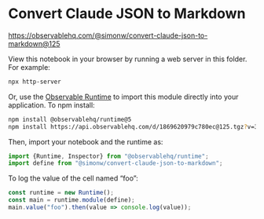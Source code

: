 # Convert Claude JSON to Markdown

https://observablehq.com/@simonw/convert-claude-json-to-markdown@125

View this notebook in your browser by running a web server in this folder. For
example:

~~~sh
npx http-server
~~~

Or, use the [Observable Runtime](https://github.com/observablehq/runtime) to
import this module directly into your application. To npm install:

~~~sh
npm install @observablehq/runtime@5
npm install https://api.observablehq.com/d/1869620979c780ec@125.tgz?v=3
~~~

Then, import your notebook and the runtime as:

~~~js
import {Runtime, Inspector} from "@observablehq/runtime";
import define from "@simonw/convert-claude-json-to-markdown";
~~~

To log the value of the cell named “foo”:

~~~js
const runtime = new Runtime();
const main = runtime.module(define);
main.value("foo").then(value => console.log(value));
~~~
